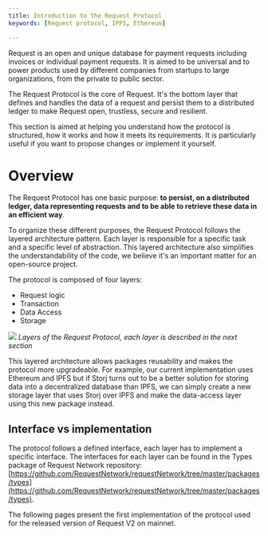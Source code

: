 ```yaml
---
title: Introduction to the Request Protocol
keywords: [Request protocol, IPFS, Ethereum]

---
```


Request is an open and unique database for payment requests including invoices or individual payment requests. It is aimed to be universal and to power products used by different companies from startups to large organizations, from the private to public sector.

The Request Protocol is the core of Request. It's the bottom layer that defines and handles the data of a request and persist them to a distributed ledger to make Request open, trustless, secure and resilient.

This section is aimed at helping you understand how the protocol is structured, how it works and how it meets its requirements. It is particularly useful if you want to propose changes or implement it yourself.

# Overview

The Request Protocol has one basic purpose: **to persist, on a distributed ledger, data representing requests and to be able to retrieve these data in an efficient way**.

To organize these different purposes, the Request Protocol follows the layered architecture pattern. Each layer is responsible for a specific task and a specific level of abstraction. This layered architecture also simplifies the understandability of the code, we believe it's an important matter for an open-source project.

The protocol is composed of four layers:
- Request logic
- Transaction
- Data Access
- Storage

![](/img/RequestProtocol/1-LayersPresentation.jpg)
*Layers of the Request Protocol, each layer is described in the next section*

This layered architecture allows packages reusability and makes the protocol more upgradeable. For example, our current implementation uses Ethereum and IPFS but if Storj turns out to be a better solution for storing data into a decentralized database than IPFS, we can simply create a new storage layer that uses Storj over IPFS and make the data-access layer using this new package instead.

## Interface vs implementation

The protocol follows a defined interface, each layer has to implement a specific interface. The interfaces for each layer can be found in the Types package of Request Network repository: [https://github.com/RequestNetwork/requestNetwork/tree/master/packages/types](https://github.com/RequestNetwork/requestNetwork/tree/master/packages/types).

The following pages present the first implementation of the protocol used for the released version of Request V2 on mainnet.
